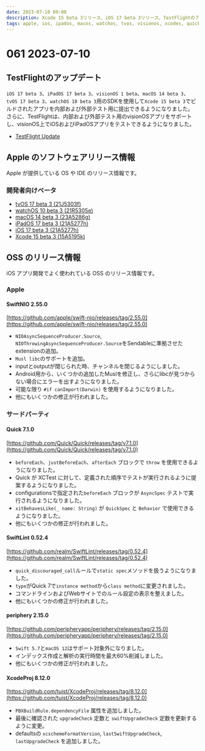 ```yaml
---
date: 2023-07-10 09:00
description: Xcode 15 beta 3リリース、iOS 17 beta 3リリース、TestFlightのアップデート、ほか
tags: apple, ios, ipados, macos, watchos, tvos, visionos, xcodes, quick, swiftlint, periphery, swiftnio, xcodeProj
---
```

# 061 2023-07-10

## TestFlightのアップデート

`iOS 17 beta 3`、`iPadOS 17 beta 3`、`visionOS 1 beta`、`macOS 14 beta 3`、`tvOS 17 beta 3`、`watchOS 10 beta 3`用のSDKを使用して`Xcode 15 beta 3`でビルドされたアプリを内部および外部テスト用に提出できるようになりました。  
さらに、TestFlightは、内部および外部テスト用のvisionOSアプリをサポートし、visionOS上でiOSおよびiPadOSアプリをテストできるようになりました。

- [TestFlight Update](https://developer.apple.com/jp/news/releases/?id=07062023a)

## Apple のソフトウェアリリース情報

Apple が提供している OS や IDE のリリース情報です。

### 開発者向けベータ

- [tvOS 17 beta 3 (21J5303f)](https://developer.apple.com/news/releases/?id=07052023a)
- [watchOS 10 beta 3 (21R5305e)](https://developer.apple.com/news/releases/?id=07052023b)
- [macOS 14 beta 3 (23A5286g)](https://developer.apple.com/news/releases/?id=07052023c)
- [iPadOS 17 beta 3 (21A5277h)](https://developer.apple.com/news/releases/?id=07052023d)
- [iOS 17 beta 3 (21A5277h)](https://developer.apple.com/news/releases/?id=07052023e)
- [Xcode 15 beta 3 (15A5195k)](https://developer.apple.com/news/releases/?id=07052023f)

## OSS のリリース情報

iOS アプリ開発でよく使われている OSS のリリース情報です。

### Apple

#### SwiftNIO 2.55.0

[https://github.com/apple/swift-nio/releases/tag/2.55.0](https://github.com/apple/swift-nio/releases/tag/2.55.0)

- `NIOAsyncSequenceProducer.Source`, `NIOThrowingAsyncSequenceProducer.Source`をSendableに準拠させたextensionの追加。
- `Musl libc`のサポートを追加。
- inputとoutputが閉じられた時、チャンネルを閉じるようにしました。
- Android用から、いくつかの追加したMuslを修正し、さらにlibcが見つからない場合にエラーを出すようになりました。
- 可能な限り `#if canImport(Darwin)` を使用するようになりました。
- 他にもいくつかの修正が行われました。

### サードパーティ

#### Quick 7.1.0

[https://github.com/Quick/Quick/releases/tag/v7.1.0](https://github.com/Quick/Quick/releases/tag/v7.1.0)

- `beforeEach`、`justBeforeEach`、`afterEach` ブロックで `throw` を使用できるようになりました。
- Quick が XCTest に対して、定義された順序でテストが実行されるように提案するようになりました。
- configurationsで指定された`beforeEach` ブロックが `AsyncSpec` テストで実行されるようになりました。
- `xitBehavesLike(_ name: String)` が `QuickSpec` と `Behavior` で使用できるようになりました。
- 他にもいくつかの修正が行われました。

#### SwiftLint 0.52.4

[https://github.com/realm/SwiftLint/releases/tag/0.52.4](https://github.com/realm/SwiftLint/releases/tag/0.52.4)

- `quick_discouraged_call`ルールで`static spec`メソッドを扱うようになりました。
- `type`がQuick 7で`instance method`から`class method`に変更されました。
- コマンドラインおよびWebサイトでのルール設定の表示を整えました。
- 他にもいくつかの修正が行われました。

#### periphery 2.15.0

[https://github.com/peripheryapp/periphery/releases/tag/2.15.0](https://github.com/peripheryapp/periphery/releases/tag/2.15.0)

- `Swift 5.7`と`macOS 12`はサポート対象外になりました。
- インデックス作成と解析の実行時間を最大60%削減しました。
- 他にもいくつかの修正が行われました。

#### XcodeProj 8.12.0

[https://github.com/tuist/XcodeProj/releases/tag/8.12.0](https://github.com/tuist/XcodeProj/releases/tag/8.12.0)

- `PBXBuildRule.dependencyFile` 属性を追加しました。
- 最後に確認された `upgradeCheck` 定数と `swiftUpgradeCheck` 定数を更新するように変更。
- defaultsの `xcschemeFormatVersion`, `lastSwiftUpgradeCheck`, `lastUpgradeCheck` を追加しました。
